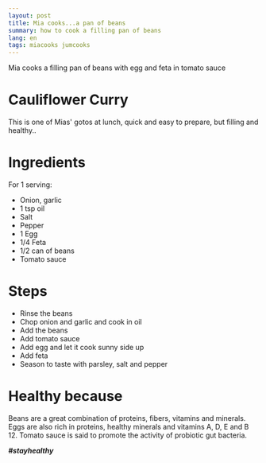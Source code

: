 ```yaml
---
layout: post
title: Mia cooks...a pan of beans
summary: how to cook a filling pan of beans
lang: en
tags: miacooks jumcooks
---
```


<div class="message">
Mia cooks a filling pan of beans with egg and feta in tomato sauce
</div>

# Cauliflower Curry
This is one of Mias' gotos at lunch, quick and easy to prepare, but filling and healthy..

# Ingredients
For 1 serving:
- Onion, garlic
- 1 tsp oil
- Salt
- Pepper
- 1 Egg
- 1/4 Feta
- 1/2 can of beans
- Tomato sauce

# Steps
- Rinse the beans
- Chop onion and garlic and cook in oil
- Add the beans
- Add tomato sauce
- Add egg and let it cook sunny side up
- Add feta
- Season to taste with parsley, salt and pepper

# Healthy because
Beans are a great combination of proteins, fibers, vitamins and minerals.
Eggs are also rich in proteins, healthy minerals and vitamins A, D, E and B 12.
Tomato sauce is said to promote the activity of probiotic gut bacteria.

**_#stayhealthy_**
